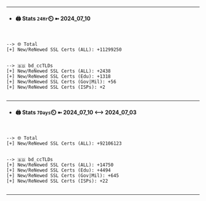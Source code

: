 

---
- #### 🖨️ **Stats** `24Hr`⏲️ ➼ 2024_07_10
```console


--> 🌐 Total
[+] New/ReNewed SSL Certs (ALL): +11299250


--> 🇧🇩 bd_ccTLDs
[+] New/ReNewed SSL Certs (ALL): +2438
[+] New/ReNewed SSL Certs (Edu): +1318
[+] New/ReNewed SSL Certs (Gov|Mil): +56
[+] New/ReNewed SSL Certs (ISPs): +2


```

---
- #### 🖨️ **Stats** `7Days`⏲️ ➼ 2024_07_10 <--> 2024_07_03
```console


--> 🌐 Total
[+] New/ReNewed SSL Certs (ALL): +92106123


--> 🇧🇩 bd_ccTLDs
[+] New/ReNewed SSL Certs (ALL): +14750
[+] New/ReNewed SSL Certs (Edu): +4494
[+] New/ReNewed SSL Certs (Gov|Mil): +645
[+] New/ReNewed SSL Certs (ISPs): +22


```

---

